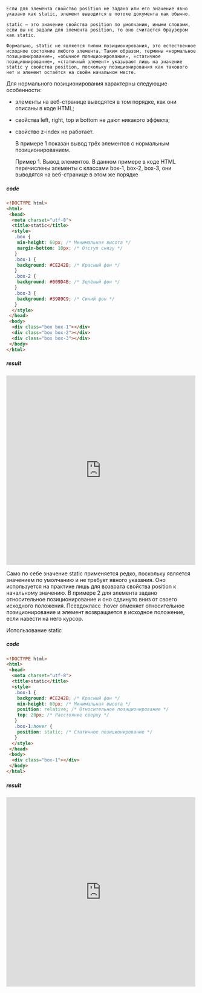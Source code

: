	Если для элемента свойство position не задано или его значение явно указано как static, элемент выводится в потоке документа как обычно.

	static — это значение свойства position по умолчанию, иными словами, если вы не задали для элемента position, то оно считается браузером как static.

	Формально, static не является типом позиционирования, это естественное исходное состояние любого элемента. Таким образом, термины «нормальное позиционирование», «обычное позиционирование», «статичное позиционирование», «статичный элемент» указывают лишь на значение static у свойства position, поскольку позиционирования как такового нет и элемент остаётся на своём начальном месте.

Для нормального позиционирования характерны следующие особенности:

-   элементы на веб-странице выводятся в том порядке, как они описаны в коде HTML;
-   свойства left, right, top и bottom не дают никакого эффекта;
-   свойство z-index не работает.


	В примере 1 показан вывод трёх элементов с нормальным позиционированием.

	Пример 1. Вывод элементов. В данном примере в коде HTML перечислены элементы с классами box-1, box-2, box-3, они выводятся на веб-странице в этом же порядке
##### code
```HTML
<!DOCTYPE html>
<html>
 <head>
  <meta charset="utf-8">
  <title>static</title>
  <style>
   .box {
    min-height: 60px; /* Минимальная высота */
    margin-bottom: 10px; /* Отступ снизу */
   }
   .box-1 {
    background: #CE242B; /* Красный фон */
   }
   .box-2 {
    background: #009D4B; /* Зелёный фон */
   }
   .box-3 {
    background: #3989C9; /* Синий фон */
   }
  </style>
 </head>
 <body>
  <div class="box box-1"></div>
  <div class="box box-2"></div>
  <div class="box box-3"></div>
 </body>
</html>
```


##### result
<iframe src="http://localhost:50000/normalposition.html" style="background: white; border: none; width: 500px; height: 500px;"/></iframe>

Само по себе значение static применяется редко, поскольку является значением по умолчанию и не требует явного указания. Оно используется на практике лишь для возврата свойства position к начальному значению. В примере 2 для элемента задано относительное позиционирование и оно сдвинуто вниз от своего исходного положения. Псевдокласс :hover отменяет относительное позиционирование и элемент возвращается в исходное положение, если навести на него курсор.
	
Использование static
##### code
```HTML
<!DOCTYPE html>
<html>
 <head>
  <meta charset="utf-8">
  <title>static</title>
  <style>
   .box-1 {
    background: #CE242B; /* Красный фон */
    min-height: 60px; /* Минимальная высота */
    position: relative; /* Относительное позиционирование */
    top: 20px; /* Расстояние сверху */
   }
   .box-1:hover {
    position: static; /* Статичное позиционирование */
   }
  </style>
 </head>
 <body>
  <div class="box-1"></div>
 </body>
</html>
```

##### result
<iframe src="http://localhost:50000/Usingstatic.html" style="background: white; border: none; width: 500px; height: 500px;"/></iframe>


